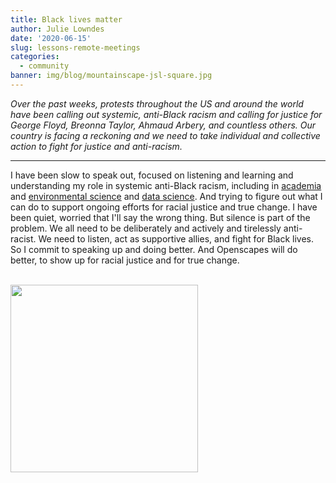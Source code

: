 ```yaml
---
title: Black lives matter
author: Julie Lowndes
date: '2020-06-15'
slug: lessons-remote-meetings
categories:
  - community 
banner: img/blog/mountainscape-jsl-square.jpg
---
```


*Over the past weeks, protests throughout the US and around the world have been calling out systemic, anti-Black racism and calling for justice for George Floyd, Breonna Taylor, Ahmaud Arbery, and countless others. Our country is facing a reckoning and we need to take individual and collective action to fight for justice and anti-racism.*

---

I have been slow to speak out, focused on listening and learning and understanding my role in systemic anti-Black racism, including in [academia](https://medium.com/the-faculty/white-academia-do-better-fa96cede1fc5) and [environmental science](https://www.vice.com/en_us/article/889qxx/its-time-for-environmental-studies-to-own-up-to-erasing-black-people) and [data science](https://towardsdatascience.com/5-steps-to-take-as-an-antiracist-data-scientist-89712877c214). And trying to figure out what I can do to support ongoing efforts for racial justice and true change. I have been quiet, worried that I'll say the wrong thing. But silence is part of the problem. We all need to be deliberately and actively and tirelessly anti-racist. We need to listen, act as supportive allies, and fight for Black lives. So I commit to speaking up and doing better. And Openscapes will do better, to show up for racial justice and for true change.


<br>
  <img src="/img/blog/mountainscape-jsl.jpg" width="300px"></a>
<br>
